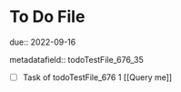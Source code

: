 # To Do File

due:: 2022-09-16

metadatafield:: todoTestFile_676_35

- [ ] Task of todoTestFile_676 1 [[Query me]]
